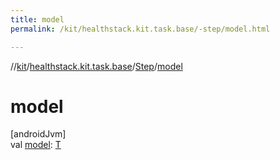 ```yaml
---
title: model
permalink: /kit/healthstack.kit.task.base/-step/model.html

---
```

//[kit](../../../index.html)/[healthstack.kit.task.base](../index.html)/[Step](index.html)/[model](model.html)



# model



[androidJvm]\
val [model](model.html): [T](index.html)




